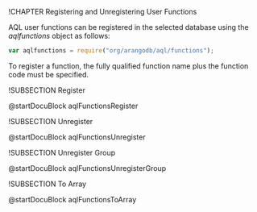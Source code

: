 !CHAPTER Registering and Unregistering User Functions

AQL user functions can be registered  in the selected database 
using the *aqlfunctions* object as follows:

```js
var aqlfunctions = require("org/arangodb/aql/functions");
```

To register a function, the fully qualified function name plus the
function code must be specified.

!SUBSECTION Register 
<!-- js/common/modules/org/arangodb/aql/functions.js -->
@startDocuBlock aqlFunctionsRegister

!SUBSECTION Unregister 
<!-- js/common/modules/org/arangodb/aql/functions.js -->
@startDocuBlock aqlFunctionsUnregister

!SUBSECTION Unregister Group
<!-- js/common/modules/org/arangodb/aql/functions.js -->
@startDocuBlock aqlFunctionsUnregisterGroup

!SUBSECTION To Array
<!-- js/common/modules/org/arangodb/aql/functions.js -->
@startDocuBlock aqlFunctionsToArray